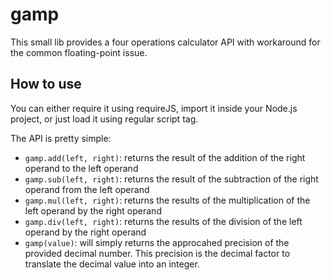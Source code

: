 # gamp
This small lib provides a four operations calculator API with workaround for the common floating-point issue.

## How to use

You can either require it using requireJS, import it inside your Node.js project, or just load it using regular script tag.

The API is pretty simple:

- `gamp.add(left, right)`: returns the result of the addition of the right operand to the left operand
- `gamp.sub(left, right)`: returns the result of the subtraction of the right operand from the left operand
- `gamp.mul(left, right)`: returns the results of the multiplication of the left operand by the right operand
- `gamp.div(left, right)`: returns the results of the division of the left operand by the right operand
- `gamp(value)`: will simply returns the approcahed precision of the provided decimal number. This precision is the decimal factor to translate the decimal value into an integer.

